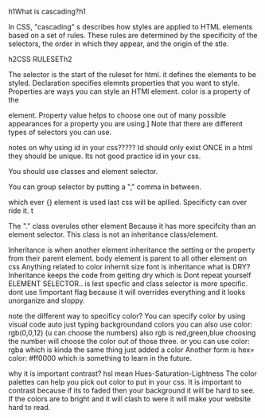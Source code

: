 h1What is cascading?h1

In CSS, "cascading" s describes how styles are applied to HTML elements based on a set of rules. These rules are determined by the specificity of the selectors, the order in which they appear, and the origin of the stle.

h2CSS RULESETh2

The selector is the start of the ruleset for html. it defines the elements to be styled.
Declaration specifies elemnts properties that you want to style.
Properties are ways you can style an HTMl element. color is a property of the <P> element. 
Property value helps to choose one out of many possible appearances for a property you are using.]
Note that there are different types of selectors you can use.


notes on why using id in your css?????
 Id should only exist ONCE in a html they should be unique.
 Its not good practice id in your css.

 You should use classes and element selector.
 
You can group selector by putting a "," comma in between.

which ever {} element is used last css will be apllied.
Specificty can over ride it. t

The "." class overules other element Because it has more specifcity than an element selector. This class is not an inheritance class/element.

Inheritance is when another element inheritance the setting or the property from their parent element. 
body element is parent to all other element on css
Anything related to color inhernit size font is inheritance
 what is DRY?
 Inheritance keeps the code from getting dry which is Dont repeat yourself 
 ELEMENT SELECTOR.. is lest specfic and class selector is more  specific.
  dont use !important flag because it will overrides everything and it looks unorganize and sloppy.

  note the different way to specificy color?
  You can specify color by using visual code auto just typing backgroundand colors
  you can also use color: rgb(0,0,12) (u can choose the numbers) also rgb is red,green,blue choosing the number will choose the color out of those three.
  or you can use color: rgba which is kinda the same thing just added a color 
  Another form is hex= color: #ff0000 which is something to learn in the future.
 
why it is important contrast?
 hsl mean Hues-Saturation-Lightness
  The color palettes can help you pick out color to put in your css. 
   It is important to contrast because if its to faded then your background it will be hard to see.
   If the colors are to bright and it will clash to were it will make your website hard to read.
